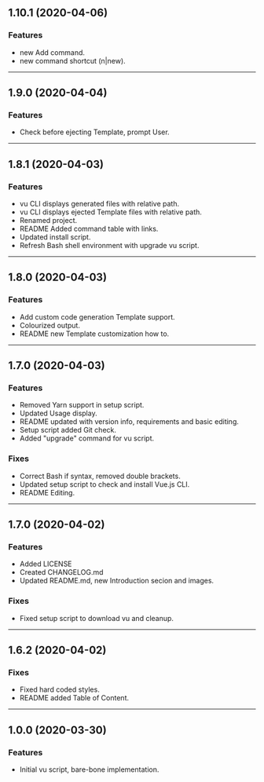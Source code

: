 ## 1.10.1 (2020-04-06)

### Features

- new Add command.
- new command shortcut (n|new).

---

## 1.9.0 (2020-04-04)

### Features

- Check before ejecting Template, prompt User.

---

## 1.8.1 (2020-04-03)

### Features

- vu CLI displays generated files with relative path.
- vu CLI displays ejected Template files with relative path.
- Renamed project.
- README Added command table with links.
- Updated install script.
- Refresh Bash shell environment with upgrade vu script.

---

## 1.8.0 (2020-04-03)

### Features

- Add custom code generation Template support.
- Colourized output.
- README new Template customization how to.

---

## 1.7.0 (2020-04-03)

### Features

- Removed Yarn support in setup script.
- Updated Usage display.
- README updated with version info, requirements and basic editing.
- Setup script added Git check.
- Added "upgrade" command for vu script.

### Fixes

- Correct Bash if syntax, removed double brackets.
- Updated setup script to check and install Vue.js CLI.
- README Editing.

---

## 1.7.0 (2020-04-02)

### Features

- Added LICENSE
- Created CHANGELOG.md
- Updated README.md, new Introduction secion and images.

### Fixes

- Fixed setup script to download vu and cleanup.

---

## 1.6.2 (2020-04-02)

### Fixes

- Fixed hard coded styles.
- README added Table of Content.

---

## 1.0.0 (2020-03-30)

### Features

- Initial vu script, bare-bone implementation.
